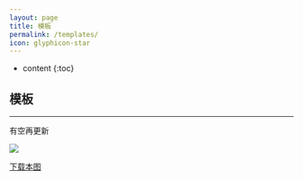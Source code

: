 ```yaml
---
layout: page
title: 模板
permalink: /templates/
icon: glyphicon-star
---
```


* content
{:toc}

## 模板

----

有空再更新

![](https://github.com/zhiyingfang/free-stock-image/blob/master/businessman/man-relax-couch-study.jpg?raw=true)

<p><a href="https://github.com/zhiyingfang/free-stock-image/blob/master/businessman/man-relax-couch-study.jpg">下载本图</a></p>

